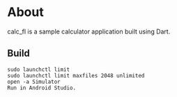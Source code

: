 # About

calc_fl is a sample calculator application built using Dart.

## Build

```
sudo launchctl limit
sudo launchctl limit maxfiles 2048 unlimited
open -a Simulator
Run in Android Studio.
```

